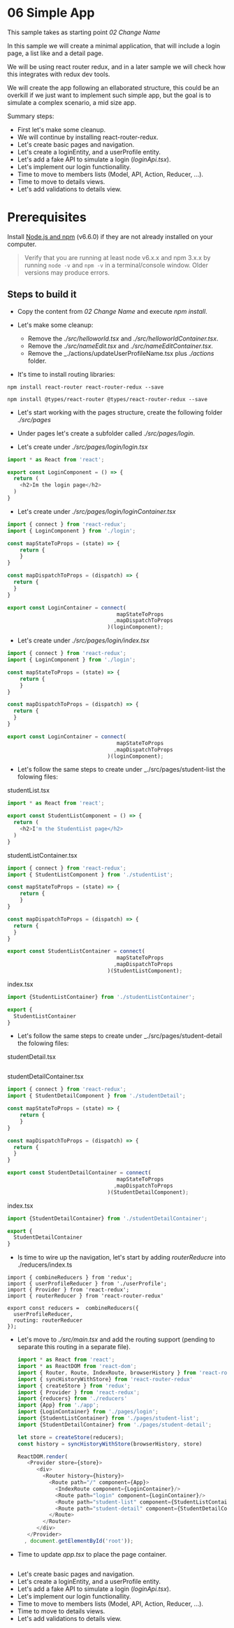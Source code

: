 # 06 Simple App

This sample takes as starting point _02 Change Name_

In this sample we will create a minimal application, that will include
a login page, a list like and a detail page.

We will be using react router redux, and in a later sample we will check
how this integrates with redux dev tools.

We will create the app following an ellaborated structure, this could be an
overkill if we just want to implement such simple app, but the goal is to
simulate a complex scenario, a mid size app.


Summary steps:

- First let's make some cleanup.
- We will continue by installing react-router-redux.
- Let's create basic pages and navigation.
- Let's create a loginEntity, and a userProfile entity.
- Let's add a fake API to simulate a login (_loginApi.tsx_).
- Let's implement our login functionallity.
- Time to move to members lists (Model, API, Action, Reducer, ...).
- Time to move to details views.
- Let's add validations to details view.



# Prerequisites

Install [Node.js and npm](https://nodejs.org/en/) (v6.6.0) if they are not already installed on your computer.

> Verify that you are running at least node v6.x.x and npm 3.x.x by running `node -v` and `npm -v` in a terminal/console window. Older versions may produce errors.

## Steps to build it

- Copy the content from _02 Change Name_ and execute _npm install_.

- Let's make some cleanup:
    - Remove the _./src/helloworld.tsx_ and _./src/helloworldContainer.tsx_.
    - Remove the _./src/nameEdit.tsx_ and _./src/nameEditContainer.tsx_.
    - Remove the _./actions/updateUserProfileName.tsx plus _./actions_ folder.

- It's time to install routing libraries:

```
npm install react-router react-router-redux --save
```

```
npm install @types/react-router @types/react-router-redux --save
```

- Let's start working with the pages structure, create the following folder _./src/pages_

- Under pages let's create a subfolder called _./src/pages/login_.

- Let's create under _./src/pages/login/login.tsx_

```javascript
import * as React from 'react';

export const LoginComponent = () => {
  return (
    <h2>Im the login page</h2>
  )
}
```

- Let's create under _./src/pages/login/loginContainer.tsx_

```javascript
import { connect } from 'react-redux';
import { LoginComponent } from './login';

const mapStateToProps = (state) => {
    return {
    }
}

const mapDispatchToProps = (dispatch) => {
  return {
  }
}

export const LoginContainer = connect(
                                   mapStateToProps
                                  ,mapDispatchToProps
                                )(loginComponent);
```


- Let's create under _./src/pages/login/index.tsx_

```javascript
import { connect } from 'react-redux';
import { LoginComponent } from './login';

const mapStateToProps = (state) => {
    return {
    }
}

const mapDispatchToProps = (dispatch) => {
  return {
  }
}

export const LoginContainer = connect(
                                   mapStateToProps
                                  ,mapDispatchToProps
                                )(loginComponent);
```

- Let's follow the same steps to create under _./src/pages/student-list
the folowing files:

studentList.tsx

```javascript
import * as React from 'react';

export const StudentListComponent = () => {
  return (
    <h2>I'm the StudentList page</h2>
  )
}
```

studentListContainer.tsx

```javascript
import { connect } from 'react-redux';
import { StudentListComponent } from './studentList';

const mapStateToProps = (state) => {
    return {
    }
}

const mapDispatchToProps = (dispatch) => {
  return {
  }
}

export const StudentListContainer = connect(
                                   mapStateToProps
                                  ,mapDispatchToProps
                                )(StudentListComponent);
```


index.tsx

```javascript
import {StudentListContainer} from './studentListContainer';

export {
  StudentListContainer
}
```

- Let's follow the same steps to create under _./src/pages/student-detail
the folowing files:

studentDetail.tsx

```javascript
```

studentDetailContainer.tsx

```javascript
import { connect } from 'react-redux';
import { StudentDetailComponent } from './studentDetail';

const mapStateToProps = (state) => {
    return {
    }
}

const mapDispatchToProps = (dispatch) => {
  return {
  }
}

export const StudentDetailContainer = connect(
                                   mapStateToProps
                                  ,mapDispatchToProps
                                )(StudentDetailComponent);
```


index.tsx

```javascript
import {StudentDetailContainer} from './studentDetailContainer';

export {
  StudentDetailContainer
}
```

- Is time to wire up the navigation, let's start by adding _routerReducre_
into ./reducers/index.ts

```
import { combineReducers } from 'redux';
import { userProfileReducer } from './userProfile';
import { Provider } from 'react-redux';
import { routerReducer } from 'react-router-redux'

export const reducers =  combineReducers({
  userProfileReducer,
  routing: routerReducer
});
```

- Let's move to _./src/main.tsx_ and add the routing support (pending to separate
  this routing in a separate file).

  ```javascript
  import * as React from 'react';
  import * as ReactDOM from 'react-dom';
  import { Router, Route, IndexRoute, browserHistory } from 'react-router'
  import { syncHistoryWithStore} from 'react-router-redux'
  import { createStore } from 'redux';
  import { Provider } from 'react-redux';
  import {reducers} from './reducers'
  import {App} from './app';
  import {LoginContainer} from './pages/login';
  import {StudentListContainer} from './pages/student-list';
  import {StudentDetailContainer} from './pages/student-detail';

  let store = createStore(reducers);
  const history = syncHistoryWithStore(browserHistory, store)

  ReactDOM.render(
     <Provider store={store}>
        <div>
          <Router history={history}>
            <Route path="/" component={App}>
              <IndexRoute component={LoginContainer}/>
              <Route path="login" component={LoginContainer}/>
              <Route path="student-list" component={StudentListContainer}/>
              <Route path="student-detail" component={StudentDetailContainer}/>
            </Route>
          </Router>
        </div>
     </Provider>
    , document.getElementById('root'));
  ```

- Time to update _app.tsx_ to place the page container.

```javascript

```


- Let's create basic pages and navigation.
- Let's create a loginEntity, and a userProfile entity.
- Let's add a fake API to simulate a login (_loginApi.tsx_).
- Let's implement our login functionallity.
- Time to move to members lists (Model, API, Action, Reducer, ...).
- Time to move to details views.
- Let's add validations to details view.
